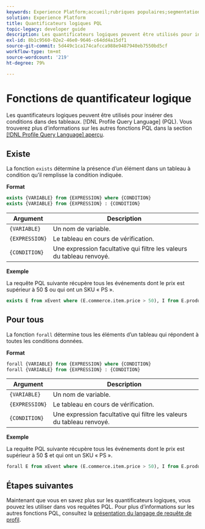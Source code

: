 ```yaml
---
keywords: Experience Platform;accueil;rubriques populaires;segmentation;Segmentation;Segmentation Service;pql;PQL;langage de requête de profil;quantificateurs logiques;quantificateur logique
solution: Experience Platform
title: Quantificateurs logiques PQL
topic-legacy: developer guide
description: Les quantificateurs logiques peuvent être utilisés pour insérer des conditions dans des tableaux dans le langage de requête de profil (PQL).
exl-id: 8b1c9560-02e2-46e0-9646-c64dd4a15df1
source-git-commit: 5d449c1ca174cafcca988e9487940eb7550bd5cf
workflow-type: tm+mt
source-wordcount: '219'
ht-degree: 79%

---
```


# Fonctions de quantificateur logique

Les quantificateurs logiques peuvent être utilisés pour insérer des conditions dans des tableaux. [!DNL Profile Query Language] (PQL). Vous trouverez plus d’informations sur les autres fonctions PQL dans la section [[!DNL Profile Query Language] aperçu](./overview.md).

## Existe

La fonction `exists` détermine la présence d’un élément dans un tableau à condition qu’il remplisse la condition indiquée.

**Format**

```sql
exists {VARIABLE} from {EXPRESSION} where {CONDITION}
exists {VARIABLE} from {EXPRESSION} : {CONDITION}
```

| Argument | Description |
| ---------- | ----------- |
| `{VARIABLE}` | Un nom de variable. |
| `{EXPRESSION}` | Le tableau en cours de vérification. |
| `{CONDITION}` | Une expression facultative qui filtre les valeurs du tableau renvoyé. |

**Exemple**

La requête PQL suivante récupère tous les événements dont le prix est supérieur à 50 $ ou qui ont un SKU « PS ».

```sql
exists E from xEvent where (E.commerce.item.price > 50), I from E.productListItems where I.SKU = "PS"
```

## Pour tous

La fonction `forall` détermine tous les éléments d’un tableau qui répondent à toutes les conditions données.

**Format**

```sql
forall {VARIABLE} from {EXPRESSION} where {CONDITION}
forall {VARIABLE} from {EXPRESSION} : {CONDITION}
```

| Argument | Description |
| ---------- | ----------- |
| `{VARIABLE}` | Un nom de variable. |
| `{EXPRESSION}` | Le tableau en cours de vérification. |
| `{CONDITION}` | Une expression facultative qui filtre les valeurs du tableau renvoyé. |

**Exemple**

La requête PQL suivante récupère tous les événements dont le prix est supérieur à 50 $ et qui ont un SKU « PS ».

```sql
forall E from xEvent where (E.commerce.item.price > 50), I from E.productListItems where I.SKU = "PS"
```

## Étapes suivantes

Maintenant que vous en savez plus sur les quantificateurs logiques, vous pouvez les utiliser dans vos requêtes PQL. Pour plus d’informations sur les autres fonctions PQL, consultez la [présentation du langage de requête de profil](./overview.md).
